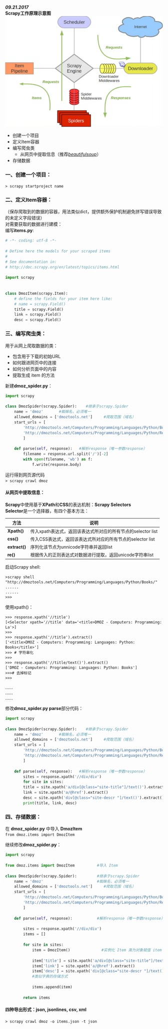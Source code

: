 ***09.21.2017***  
**Scrapy工作原理示意图**  
![](Image.png 'scrapy工作原理')  

* 创建一个项目
* 定义Item容器
* 编写爬虫类
	* 从网页中提取信息（推荐[*beautifulsoup*](https://github.com/ZTCooper/fragmented-py/blob/master/beautifulsoup.md)）
* 存储数据  

### 一、创建一个项目：  
`> scrapy startproject name`  
  

### 二、定义Item容器：  
（保存爬取到的数据的容器，用法类似dict，提供额外保护机制避免拼写错误导致的未定义字段错误）  
对需要获取的数据进行建模：  
编写**items.py**:  
```Python
# -*- coding: utf-8 -*-

# Define here the models for your scraped items
#
# See documentation in:
# http://doc.scrapy.org/en/latest/topics/items.html

import scrapy


class DmozItem(scrapy.Item):
    # define the fields for your item here like:
    # name = scrapy.Field()
    title = scrapy.Field()
    link = scrapy.Field()
    desc = scrapy.Field()
```
  

### 三、编写爬虫类：  
用于从网上爬取数据的类：  
* 包含用于下载的初始URL
* 如何跟进网页中的连接
* 如何分析页面中的内容
* 提取生成 item 的方法  
  

新建**dmoz_spider.py**：
```Python
import scrapy

class DmozSpider(scrapy.Spider):    #继承于scrapy.Spider
    name = 'dmoz'       #蜘蛛名，必须唯一
    allowed_domains = ['dmoztools.net']     #爬取范围（域名）
    start_urls = [
        'http://dmoztools.net/Computers/Programming/Languages/Python/Books/',
        'http://dmoztools.net/Computers/Programming/Languages/Python/Resources/'
        ]

    def parse(self, response):   #解析response（唯一参数response）
        filename = response.url.split('/')[-2]
        with open(filename, 'wb') as f:
            f.write(response.body)
````
  
运行得到网页源代码  
`> scrapy crawl dmoz`  
  
#### 从网页中提取信息：  
**Scrapy**中使用基于**XPath**和**CSS**的表达机制：**Scrapy Selectors**  
**Selector**是一个选择器，有四个基本方法： 

|方法|说明| 
|----|----|
|**Xpath()**|传入xpath表达式，返回该表达式所对应的所有节点的selector list| 
|**css()**|传入CSS表达式，返回该表达式所对应的所有节点的selector list|
|**extract()**|序列化该节点为unnicode字符串并返回list|
|**re()**|根据传入的正则表达式对数据进行提取，返回unicode字符串list|  
  

     
  
  
启动Scrapy shell:  
```
>scrapy shell "http://dmoztools.net/Computers/Programming/Languages/Python/Books/"  
......  
......  
>>>  
```
使用xpath()：
```
>>> response.xpath('//title')
[<Selector xpath='//title' data='<title>DMOZ - Computers: Programming: La'>]
>>>
>>> response.xpath('//title').extract()
['<title>DMOZ - Computers: Programming: Languages: Python: Books</title>']
>>> # 字符串化
>>>
>>> response.xpath('//title/text()').extract()
['DMOZ - Computers: Programming: Languages: Python: Books']
>>># 去掉标记
>>>
```
......  
......  
......  
  
修改**dmoz_spider.py parse**部分代码：
```Python
import scrapy

class DmozSpider(scrapy.Spider):    #继承于scrapy.Spider
    name = 'dmoz'       #蜘蛛名，必须唯一
    allowed_domains = ['dmoztools.net']     #爬取范围（域名）
    start_urls = [
        'http://dmoztools.net/Computers/Programming/Languages/Python/Books/',
        'http://dmoztools.net/Computers/Programming/Languages/Python/Resources/'
        ]

    def parse(self, response):   #解析response（唯一参数response）
        sites = response.xpath('//div/div')
        for site in sites:
        title = site.xpath('a/div[@class="site-title"]/text()').extract()
        link = site.xpath('a/@href').extract()
        desc = site.xpath('div[@class="site-descr "]/text()').extract()
        print(title, link, desc)
```
  
  
### 四、存储数据：  
在 **dmoz_spider.py** 中导入 **DmozItem**  
`from dmoz.items import DmozItem`  
  
继续修改**dmoz_spider.py**：
```Python
import scrapy

from dmoz.items import DmozItem          #导入 Item

class DmozSpider(scrapy.Spider):         #继承于scrapy.Spider
    name = 'dmoz'                        #蜘蛛名，必须唯一
    allowed_domains = ['dmoztools.net']     #爬取范围（域名）
    start_urls = [
        'http://dmoztools.net/Computers/Programming/Languages/Python/Books/',
        'http://dmoztools.net/Computers/Programming/Languages/Python/Resources/'
        ]

    def parse(self, response):           #解析response（唯一参数response）

        sites = response.xpath('//div/div')
        items = []

        for site in sites:
            item = DmozItem()              #实例化 Item 类为对象赋值 item

            item['title'] = site.xpath('a/div[@class="site-title"]/text()').extract()
            item['link'] = site.xpath('a/@href').extract()
            item['desc'] = site.xpath('div[@class="site-descr "]/text()').extract()
            #类似字典的存储方式

            items.append(item)

        return items
```
  
#### 四种导出形式：json, jsonlines, csv, xml  
`> scrapy crawl dmoz -o items.json -t json`
